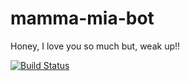 # mamma-mia-bot
Honey, I love you so much but, weak up!!

[![Build Status](https://travis-ci.org/jyesares/mamma-mia-bot.svg?branch=master)](https://travis-ci.org/jyesares/mamma-mia-bot)